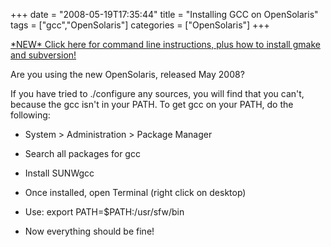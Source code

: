 +++
date = "2008-05-19T17:35:44"
title = "Installing GCC on OpenSolaris"
tags = ["gcc","OpenSolaris"]
categories = ["OpenSolaris"]
+++

[\*NEW\* Click here for command line instructions, plus how to install gmake and subversion!][1]

Are you using the new OpenSolaris, released May 2008?

If you have tried to ./configure any sources, you will find that you can't, because the gcc isn't in your PATH.
To get gcc on your PATH, do the following:

* System &gt; Administration &gt; Package Manager
* Search all packages for gcc
* Install SUNWgcc
* Once installed, open Terminal (right click on desktop)
* Use: export PATH=$PATH:/usr/sfw/bin
* Now everything should be fine!

  [1]: /2009/01/03/installing-gcc-on-opensolaris-2/
